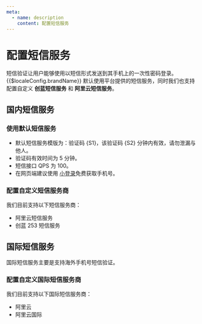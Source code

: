 ```yaml
---
meta:
  - name: description
    content: 配置短信服务
---
```


# 配置短信服务

<LastUpdated/>

短信验证让用户能够使用以短信形式发送到其手机上的一次性密码登录。{{$localeConfig.brandName}} 默认使用平台提供的短信服务，同时我们也支持配置自定义 **创蓝短信服务** 和 **阿里云短信服务**。

## 国内短信服务
### 使用默认短信服务

- 默认短信服务模版为：验证码 {S1}，该验证码 {S2} 分钟内有效，请勿泄漏与他人。
- 验证码有效时间为 5 分钟。
- 短信接口 QPS 为 100。
- 在网页端建议使用 [小登录](https://authing.cn/verify/)免费获取手机号。

### 配置自定义短信服务商

我们目前支持以下短信服务商：

- 阿里云短信服务
- 创蓝 253 短信服务

<StackSelector snippet="config-sms-provider" selectLabel="选择短信服务商" :order="['aliyun', '253']"/>



## 国际短信服务

国际短信服务主要是支持海外手机号短信验证。

### 配置自定义国际短信服务商

我们目前支持以下国际短信服务商：

- 阿里云
- 阿里云国际

<StackSelector snippet="config-int-sms-provider" selectLabel="选择国际短信服务商" :order="['aliyun', 'aliyunInt']"/>
